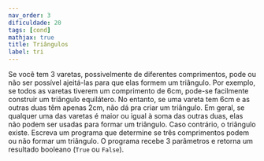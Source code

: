 ```yaml
---
nav_order: 3
dificuldade: 20
tags: [cond]
mathjax: true
title: Triângulos
label: tri
---
```


Se você tem 3 varetas, possivelmente de diferentes comprimentos, pode ou não ser possível ajeitá-las para que elas formem um triângulo. Por exemplo, se todos as varetas tiverem um comprimento de 6cm, pode-se facilmente construir um triângulo equilátero. No entanto, se uma vareta tem 6cm e as outras duas têm apenas 2cm, não dá pra criar um triângulo. Em geral, se qualquer uma das varetas é maior ou igual à soma das outras duas, elas não podem ser usadas para formar um triângulo. Caso contrário, o triângulo existe. Escreva um programa que determine se três comprimentos podem ou não formar um triângulo. O programa recebe 3 parâmetros e retorna um resultado booleano (`True` ou `False`).
